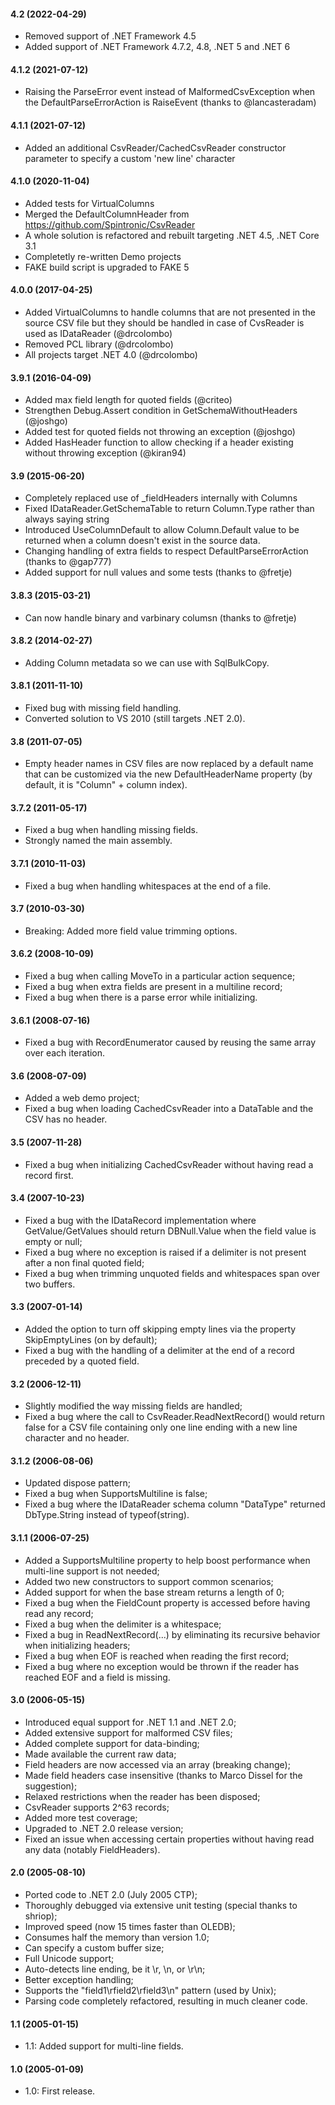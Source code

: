 #### 4.2 (2022-04-29)
* Removed support of .NET Framework 4.5
* Added support of .NET Framework 4.7.2, 4.8, .NET 5 and .NET 6

#### 4.1.2 (2021-07-12)
* Raising the ParseError event instead of MalformedCsvException when the DefaultParseErrorAction is RaiseEvent (thanks to @lancasteradam)

#### 4.1.1 (2021-07-12)
* Added an additional CsvReader/CachedCsvReader constructor parameter to specify a custom 'new line' character

#### 4.1.0 (2020-11-04)
* Added tests for VirtualColumns
* Merged the DefaultColumnHeader from https://github.com/Spintronic/CsvReader
* A whole solution is refactored and rebuilt targeting .NET 4.5, .NET Core 3.1
* Completetly re-written Demo projects
* FAKE build script is upgraded to FAKE 5

#### 4.0.0 (2017-04-25)
* Added VirtualColumns to handle columns that are not presented in the source CSV file but they should be handled in case of CvsReader is used as IDataReader (@drcolombo)
* Removed PCL library (@drcolombo)
* All projects target .NET 4.0 (@drcolombo)

#### 3.9.1 (2016-04-09)
* Added max field length for quoted fields (@criteo)
* Strengthen Debug.Assert condition in GetSchemaWithoutHeaders (@joshgo)
* Added test for quoted fields not throwing an exception (@joshgo)
* Added HasHeader function to allow checking if a header existing without throwing exception (@kiran94)

#### 3.9 (2015-06-20)
* Completely replaced use of _fieldHeaders internally with Columns
* Fixed IDataReader.GetSchemaTable to return Column.Type rather than always saying string
* Introduced UseColumnDefault to allow Column.Default value to be returned when a column doesn't exist in the source data.
* Changing handling of extra fields to respect DefaultParseErrorAction (thanks to @gap777)
* Added support for null values and some tests (thanks to @fretje)

#### 3.8.3 (2015-03-21)
* Can now handle binary and varbinary columsn (thanks to @fretje)

#### 3.8.2 (2014-02-27)
* Adding Column metadata so we can use with SqlBulkCopy.

#### 3.8.1 (2011-11-10)
* Fixed bug with missing field handling.
* Converted solution to VS 2010 (still targets .NET 2.0).

#### 3.8 (2011-07-05)
* Empty header names in CSV files are now replaced by a default name that can be customized via the new DefaultHeaderName property (by default, it is "Column" + column index).

#### 3.7.2 (2011-05-17)
* Fixed a bug when handling missing fields.
* Strongly named the main assembly.

#### 3.7.1 (2010-11-03)
* Fixed a bug when handling whitespaces at the end of a file.

#### 3.7 (2010-03-30)
* Breaking: Added more field value trimming options.

#### 3.6.2 (2008-10-09)
* Fixed a bug when calling MoveTo in a particular action sequence;
* Fixed a bug when extra fields are present in a multiline record;
* Fixed a bug when there is a parse error while initializing.

#### 3.6.1 (2008-07-16)
* Fixed a bug with RecordEnumerator caused by reusing the same array over each iteration.

#### 3.6 (2008-07-09)
* Added a web demo project;
* Fixed a bug when loading CachedCsvReader into a DataTable and the CSV has no header.

#### 3.5 (2007-11-28)
* Fixed a bug when initializing CachedCsvReader without having read a record first.

#### 3.4 (2007-10-23)
* Fixed a bug with the IDataRecord implementation where GetValue/GetValues should return DBNull.Value when the field value is empty or null;
* Fixed a bug where no exception is raised if a delimiter is not present after a non final quoted field;
* Fixed a bug when trimming unquoted fields and whitespaces span over two buffers.

#### 3.3 (2007-01-14)
* Added the option to turn off skipping empty lines via the property SkipEmptyLines (on by default);
* Fixed a bug with the handling of a delimiter at the end of a record preceded by a quoted field.

#### 3.2 (2006-12-11)
* Slightly modified the way missing fields are handled;
* Fixed a bug where the call to CsvReader.ReadNextRecord() would return false for a CSV file containing only one line ending with a new line character and no header.

#### 3.1.2 (2006-08-06)
* Updated dispose pattern;
* Fixed a bug when SupportsMultiline is false;
* Fixed a bug where the IDataReader schema column "DataType" returned DbType.String instead of typeof(string).

#### 3.1.1 (2006-07-25)
* Added a SupportsMultiline property to help boost performance when multi-line support is not needed;
* Added two new constructors to support common scenarios;
* Added support for when the base stream returns a length of 0;
* Fixed a bug when the FieldCount property is accessed before having read any record;
* Fixed a bug when the delimiter is a whitespace;
* Fixed a bug in ReadNextRecord(...) by eliminating its recursive behavior when initializing headers;
* Fixed a bug when EOF is reached when reading the first record;
* Fixed a bug where no exception would be thrown if the reader has reached EOF and a field is missing.

#### 3.0 (2006-05-15)
* Introduced equal support for .NET 1.1 and .NET 2.0;
* Added extensive support for malformed CSV files;
* Added complete support for data-binding;
* Made available the current raw data;
* Field headers are now accessed via an array (breaking change);
* Made field headers case insensitive (thanks to Marco Dissel for the suggestion);
* Relaxed restrictions when the reader has been disposed;
* CsvReader supports 2^63 records;
* Added more test coverage;
* Upgraded to .NET 2.0 release version;
* Fixed an issue when accessing certain properties without having read any data (notably FieldHeaders).

#### 2.0 (2005-08-10)
* Ported code to .NET 2.0 (July 2005 CTP);
* Thoroughly debugged via extensive unit testing (special thanks to shriop);
* Improved speed (now 15 times faster than OLEDB);
* Consumes half the memory than version 1.0;
* Can specify a custom buffer size;
* Full Unicode support;
* Auto-detects line ending, be it \r, \n, or \r\n;
* Better exception handling;
* Supports the "field1\rfield2\rfield3\n" pattern (used by Unix);
* Parsing code completely refactored, resulting in much cleaner code.

#### 1.1 (2005-01-15)
* 1.1: Added support for multi-line fields.

#### 1.0 (2005-01-09)
* 1.0: First release.